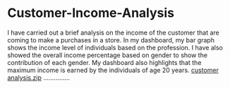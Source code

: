 # Customer-Income-Analysis

I have carried out a brief analysis on the income of the customer that are coming to make a purchases in a store. In my dashboard, my bar graph shows the income level of individuals based on the profession. I have also showed the overall income percentage based on gender to show the contribution of each gender.  My dashboard also highlights that the maximum income is earned by the individuals of age 20 years. 
[customer analysis.zip](https://github.com/ammadmunir15/Customer-Income-Analysis/files/10861651/customer.analysis.zip)
...............
